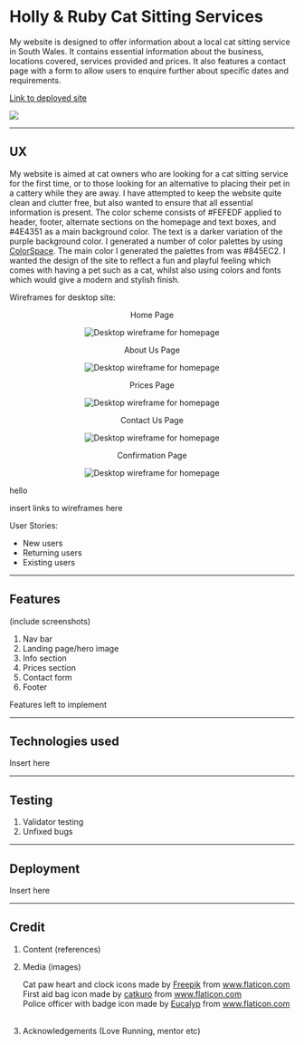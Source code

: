 
# Holly & Ruby Cat Sitting Services

<p>My website is designed to offer information about a local cat sitting service in South Wales. It contains essential information about the business, locations covered, services provided and prices. It also features a contact page with a form to allow users to enquire further about specific dates and requirements.</p>

<a href="https://cornishcoder1.github.io/project1-cat-sitting-services/" target="_blank" rel="noopener" aria-label="Link to open deployed site">Link to deployed site</a>

<img src="assets/images/am-i-responsive.png">

------

## UX

My website is aimed at cat owners who are looking for a cat sitting service for the first time, or to those looking for an alternative to placing their pet in a cattery while they are away. I have attempted to keep the website quite clean and clutter free, but also wanted to ensure that all essential information is present. The color scheme consists of #FEFEDF applied to header, footer, alternate sections on the homepage and text boxes, and #4E4351 as a main background color. The text is a darker variation of the purple background color. I generated a number of color palettes by using <a href="https://mycolor.space/?hex=%23845EC2&sub=1>">ColorSpace</a>. The main color I generated the palettes from was #845EC2. I wanted the design of the site to reflect a fun and playful feeling which comes with having a pet such as a cat, whilst also using colors and fonts which would give a modern and stylish finish.

Wireframes for desktop site:


<div align="center">

Home Page

![Desktop wireframe for homepage](./assets/wireframes/home_page.png)

</div>

<div align="center">

About Us Page

![Desktop wireframe for homepage](./assets/wireframes/about_us_page.png)

</div>

<div align="center">

Prices Page

![Desktop wireframe for homepage](./assets/wireframes/prices_page.png)

</div>

<div align="center">

Contact Us Page

![Desktop wireframe for homepage](./assets/wireframes/contact_us_page.png)

</div>

<div align="center">

Confirmation Page

![Desktop wireframe for homepage](./assets/wireframes/confirmation_page.png)

</div>





hello

insert links to wireframes here

User Stories: 
- New users
- Returning users
- Existing users

------

## Features 

(include screenshots)

1. Nav bar
2. Landing page/hero image
3. Info section
4. Prices section
5. Contact form
6. Footer 

Features left to implement

------

## Technologies used

Insert here

------

## Testing

1. Validator testing
2. Unfixed bugs

------

## Deployment 

Insert here

------

## Credit 

1. Content (references)

2. Media (images)
    <div>Cat paw heart and clock icons made by <a href="https://www.freepik.com" title="Freepik">Freepik</a> from <a href="https://www.flaticon.com/" title="Flaticon">www.flaticon.com</a></div>
    <div>First aid bag icon made by <a href="https://www.flaticon.com/authors/catkuro" title="catkuro">catkuro</a> from <a href="https://www.flaticon.com/" title="Flaticon">www.flaticon.com</a></div>
    <div>Police officer with badge icon made by <a href="https://www.flaticon.com/authors/eucalyp" title="Eucalyp">Eucalyp</a> from <a href="https://www.flaticon.com/" title="Flaticon">www.flaticon.com</a></div>
    <br>
3. Acknowledgements (Love Running, mentor etc)

